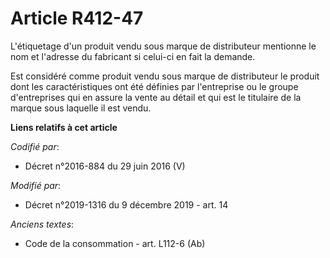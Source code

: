 # Article R412-47

L'étiquetage d'un produit vendu sous marque de distributeur mentionne le nom et l'adresse du fabricant si celui-ci en fait la
demande.

Est considéré comme produit vendu sous marque de distributeur le produit dont les caractéristiques ont été définies par
l'entreprise ou le groupe d'entreprises qui en assure la vente au détail et qui est le titulaire de la marque sous laquelle
il est vendu.

**Liens relatifs à cet article**

_Codifié par_:

  - Décret n°2016-884 du 29 juin 2016 (V)

_Modifié par_:

  - Décret n°2019-1316 du 9 décembre 2019 - art. 14

_Anciens textes_:

  - Code de la consommation - art. L112-6 (Ab)
